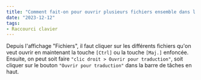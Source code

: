 ```yaml
---
title: "Comment fait-on pour ouvrir plusieurs fichiers ensemble dans l'Éditeur ?"
date: "2023-12-12"
tags:
- Raccourci clavier
---
```


Depuis l'affichage "Fichiers", il faut cliquer sur les différents fichiers qu'on veut ouvrir en maintenant la touche `[Ctrl]` ou la touche `[Maj.]` enfoncée. 
Ensuite, on peut soit faire `"clic droit > Ouvrir pour traduction"`, soit cliquer sur le bouton `"Ouvrir pour traduction"` dans la barre de tâches en haut.